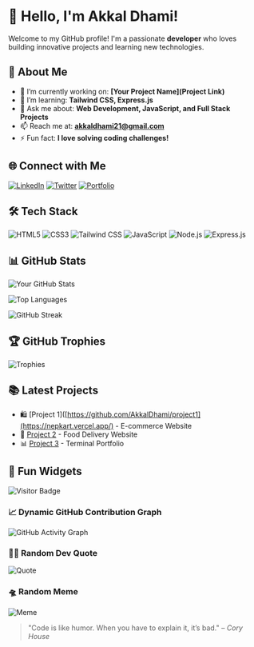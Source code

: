 # 👋 Hello, I'm Akkal Dhami!

Welcome to my GitHub profile! I'm a passionate **developer** who loves building innovative projects and learning new technologies.

## 🚀 About Me

- 🔭 I’m currently working on: **[Your Project Name](Project Link)**
- 🌱 I’m learning: **Tailwind CSS, Express.js**
- 💬 Ask me about: **Web Development, JavaScript, and Full Stack Projects**
- 📫 Reach me at: **akkaldhami21@gmail.com**
- ⚡ Fun fact: **I love solving coding challenges!**

## 🌐 Connect with Me

[![LinkedIn](https://img.shields.io/badge/-LinkedIn-blue?style=for-the-badge&logo=linkedin)](https://linkedin.com/in/yourname)
[![Twitter](https://img.shields.io/badge/-Twitter-blue?style=for-the-badge&logo=twitter)](https://twitter.com/yourhandle)
[![Portfolio](https://img.shields.io/badge/-Portfolio-black?style=for-the-badge&logo=web)](https://yourwebsite.com)

## 🛠️ Tech Stack

![HTML5](https://img.shields.io/badge/-HTML5-E34F26?style=flat-square&logo=html5&logoColor=white) 
![CSS3](https://img.shields.io/badge/-CSS3-1572B6?style=flat-square&logo=css3) 
![Tailwind CSS](https://img.shields.io/badge/-Tailwind%20CSS-38B2AC?style=flat-square&logo=tailwind-css&logoColor=white)
![JavaScript](https://img.shields.io/badge/-JavaScript-F7DF1E?style=flat-square&logo=javascript&logoColor=black)
![Node.js](https://img.shields.io/badge/-Node.js-339933?style=flat-square&logo=node.js&logoColor=white)
![Express.js](https://img.shields.io/badge/-Express.js-000000?style=flat-square&logo=express&logoColor=white)

## 📊 GitHub Stats

![Your GitHub Stats](https://github-readme-stats.vercel.app/api?username=AkkalDhami&show_icons=true&theme=radical)

![Top Languages](https://github-readme-stats.vercel.app/api/top-langs/?AkkalDhami=yourusername&layout=compact&theme=tokyonight)

![GitHub Streak](https://github-readme-streak-stats.herokuapp.com/?user=AkkalDhami&theme=dark)

## 🏆 GitHub Trophies

![Trophies](https://github-profile-trophy.vercel.app/?username=AkkalDhami&theme=dracula)

## 📚 Latest Projects

- 🛍️ [Project 1]([https://github.com/AkkalDhami/project1](https://nepkart.vercel.app/) - E-commerce Website
- 🎵 [Project 2](https://dishhdashh.vercel.app/) - Food Delivery Website
- 📊 [Project 3](https://terminal-portfolio-akkal.vercel.app/) - Terminal Portfolio

## 🎨 Fun Widgets

![Visitor Badge](https://visitor-badge.glitch.me/badge?page_id=yourusername)

### 📈 Dynamic GitHub Contribution Graph

![GitHub Activity Graph](https://github-readme-activity-graph.vercel.app/graph?username=AkkalDhami&theme=react)

### 🧙‍♂️ Random Dev Quote

![Quote](https://quotes-github-readme.vercel.app/api?type=horizontal&theme=radical)

### 🛸 Random Meme

![Meme](https://random-memer.herokuapp.com/)

> "Code is like humor. When you have to explain it, it’s bad." – *Cory House*

